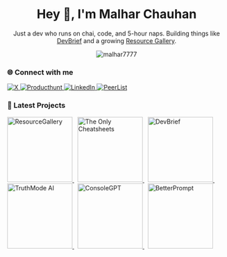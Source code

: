 <h1 align="center">Hey 👋, I'm Malhar Chauhan</h1>
<p align="center">Just a dev who runs on chai, code, and 5-hour naps. Building things like <a href="https://devbrief.xyz" target="_blank">DevBrief</a> and a growing <a href="https://www.resourcegallery.xyz" target="_blank">Resource Gallery</a>.</p>

<p align="center">
  <img src="https://komarev.com/ghpvc/?username=malhar7777&label=Profile%20views&color=0e75b6&style=flat" alt="malhar7777" />
</p>



### 🌐 Connect with me

<p align="left">
  <a href="https://x.com/MrPurrrfect" target="_blank">
    <img src="https://img.shields.io/badge/X-000000.svg?style=for-the-badge&logo=X&logoColor=white" alt="X">
  </a>
  <a href="https://www.producthunt.com/@mrpurrfect" target="_blank">
    <img src="https://img.shields.io/badge/Product%20Hunt-DA552F.svg?style=for-the-badge&logo=Product-Hunt&logoColor=white" alt="Producthunt">
  </a>
  <a href="https://www.linkedin.com/in/malhar-chauhan-539100238/" target="_blank">
    <img src="https://img.shields.io/badge/LinkedIn-0077B5.svg?style=for-the-badge&logo=linkedin&logoColor=white" alt="LinkedIn">
  </a>
  <a href="https://peerlist.io/mrpurrfect" target="_blank">
    <img src="https://img.shields.io/badge/Peerlist-00AA45.svg?style=for-the-badge&logo=Peerlist&logoColor=white" alt="PeerList">
  </a>
</p>



### 🚀 Latest Projects

<p align="left">
  <a href="https://www.resourcegallery.xyz" target="_blank">
    <img src="https://ik.imagekit.io/zh57cbpyz/ProjectImages/Github%20Badges/Frame%2032.png?updatedAt=1750081448742" alt="ResourceGallery" width="150px">
  </a>
  &nbsp;
  <a href="https://malharchauhan7.github.io/the-only-cheatsheets/" target="_blank">
    <img src="https://ik.imagekit.io/zh57cbpyz/ProjectImages/Github%20Badges/Frame%2034.png?updatedAt=1750081448692" alt="The Only Cheatsheets" width="150px">
  </a>
  &nbsp;
  <a href="https://www.devbrief.xyz/" target="_blank">
    <img src="https://ik.imagekit.io/zh57cbpyz/ProjectImages/Github%20Badges/Frame%2031-1.png?updatedAt=1750081448730" alt="DevBrief" width="150px">
  </a>
  &nbsp;
  <a href="https://truthmode-ai.lovable.app/" target="_blank">
    <img src="https://ik.imagekit.io/zh57cbpyz/ProjectImages/Github%20Badges/Frame%2037.png?updatedAt=1750081448722" alt="TruthMode AI" width="150px">
  </a>
  &nbsp;
  <a href="https://console-gpt.vercel.app/" target="_blank">
    <img src="https://ik.imagekit.io/zh57cbpyz/ProjectImages/Github%20Badges/Frame%2036.png?updatedAt=1750081448600" alt="ConsoleGPT" width="150px">
  </a>
  &nbsp;
  <a href="https://betterprompt-gen.vercel.app/" target="_blank">
    <img src="https://ik.imagekit.io/zh57cbpyz/ProjectImages/Github%20Badges/Frame%2031.png?updatedAt=1750081448644" alt="BetterPrompt" width="150px">
  </a>
</p>
